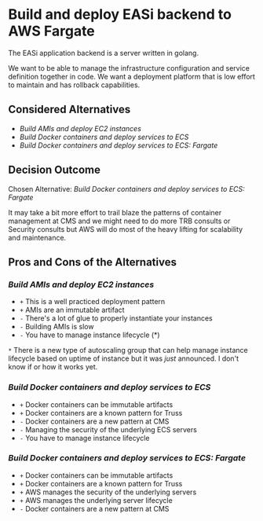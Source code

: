# Build and deploy EASi backend to AWS Fargate

The EASi application backend is a server written in golang.

We want to be able to manage the infrastructure
configuration and service definition together in code.
We want a deployment platform that is low effort to
maintain and has rollback capabilities.

## Considered Alternatives

* *Build AMIs and deploy EC2 instances*
* *Build Docker containers and deploy services to ECS*
* *Build Docker containers and deploy services to ECS: Fargate*

## Decision Outcome

Chosen Alternative: *Build Docker containers and deploy services to ECS: Fargate*

It may take a bit more effort to trail blaze the patterns of
container management at CMS and we might need to do more
TRB consults or Security consults but AWS will do most of the
heavy lifting for scalability and maintenance.

## Pros and Cons of the Alternatives

### *Build AMIs and deploy EC2 instances*

* `+` This is a well practiced deployment pattern
* `+` AMIs are an immutable artifact
* `-` There's a lot of glue to properly instantiate your instances
* `-` Building AMIs is slow
* `-` You have to manage instance lifecycle (*)

`*` There is a new type of autoscaling group that can help manage
instance lifecycle based on uptime of instance but it was _just_
announced. I don't know if or how it works yet.

### *Build Docker containers and deploy services to ECS*

* `+` Docker containers can be immutable artifacts
* `+` Docker containers are a known pattern for Truss
* `-` Docker containers are a new pattern at CMS
* `-` Managing the security of the underlying ECS servers
* `-` You have to manage instance lifecycle

### *Build Docker containers and deploy services to ECS: Fargate*

* `+` Docker containers can be immutable artifacts
* `+` Docker containers are a known pattern for Truss
* `+` AWS manages the security of the underlying servers
* `+` AWS manages the underlying server lifecycle
* `-` Docker containers are a new pattern at CMS
